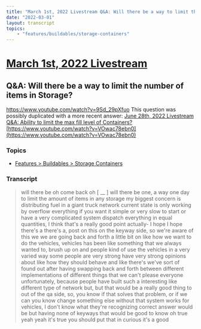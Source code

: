 ```yaml
---
title: "March 1st, 2022 Livestream Q&A: Will there be a way to limit the number of items in Storage?"
date: "2022-03-01"
layout: transcript
topics:
    - "features/buildables/storage-containers"
---
```

# [March 1st, 2022 Livestream](../2022-03-01.md)
## Q&A: Will there be a way to limit the number of items in Storage?
https://www.youtube.com/watch?v=9Sd_29pXfuo
This question was possibly duplicated with a more recent answer: [June 28th, 2022 Livestream Q&A: Ability to limit the max fill level of Containers?](./yt-VOwac78ebn0.md) [https://www.youtube.com/watch?v=VOwac78ebn0](https://www.youtube.com/watch?v=VOwac78ebn0)


### Topics
* [Features > Buildables > Storage Containers](../topics/features/buildables/storage-containers.md)

### Transcript

> will there be oh come back oh [ __ ] will there be one, a way one day to limit the amount of items in any storage my biggest concern is distributing fuel in a giant truck network current state is only working by overflow everything if you want it simple or very slow to start or have a very complicated system dispatch everything in equal quantities, I think that's a really good point actually- I hope I hope there's a there's a, post on this on the keyway side, so we're aware of this we we are going back and forth a little bit on like how we want to do the vehicles, vehicles has been like something that we always wanted to, brush up on and people kind of use the vehicles in a very varied way some people are very strong have very strong opinions about like how they should behave and like there's we've sort of found out after having swapping back and forth between different implementations of different things that we can't please everyone unfortunately, because people have built such a interesting like different type of network but, but that would be a really good thing to out of the qa side, so, you know if that solves that problem, or if we can you know change something else without that system works for vehicles, I don't know what they're recognizing correct answer would be but having none of keyways that would be good to know oh true yeah yeah it's true you should put that in curious it's a good
